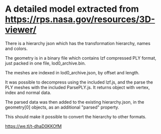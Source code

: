 # A detailed model extracted from https://rps.nasa.gov/resources/3D-viewer/

There is a hierarchy json which has the transformation hierarchy, names and colors.

The geometry is in a binary file which contains lzf compressed PLY format, just packed in one file, lod0_archive.bin.

The meshes are indexed in lod0_archive.json, by offset and length.

It was possible to decompress using the included lzf.js, and the parse the PLY meshes with the included ParsePLY.js. It returns object with vertex, index and normal data.

The parsed data was then added to the existing hierarchy.json, in the geometry[0] objects, as an additional "parsed" property.

This should make it possible to convert the hierarchy to other formats.

https://we.tl/t-dhaD0KKOfM
